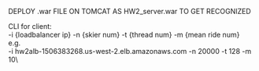DEPLOY .war FILE ON TOMCAT AS HW2_server.war TO GET RECOGNIZED

CLI for client:\
-i {loadbalancer ip} -n {skier num} -t {thread num} -m {mean ride num}\
e.g.\
-i hw2alb-1506383268.us-west-2.elb.amazonaws.com -n 20000 -t 128 -m 10\

